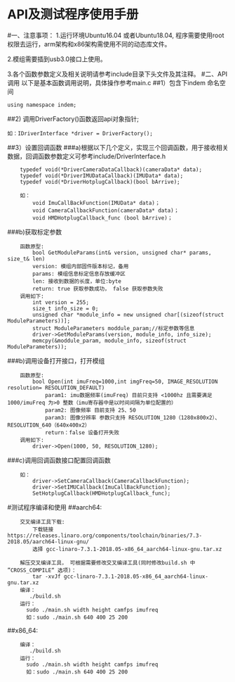 API及测试程序使用手册
====  

#一、注意事项：
1.运行环境Ubuntu16.04 或者Ubuntu18.04, 程序需要使用root权限去运行，arm架构和x86架构需使用不同的动态库文件。

2.模组需要插到usb3.0接口上使用。

3.各个函数参数定义及相关说明请参考include目录下头文件及其注释。
#二、API调用
以下是基本函数调用说明，具体操作参考main.c
##1）包含下indem 命名空间
~~~
using namespace indem;
~~~
##2) 调用DriverFactory()函数返回api对象指针;
~~~
如：IDriverInterface *driver = DriverFactory();
~~~
##3）设置回调函数
###a)根据以下几个定义，实现三个回调函数，用于接收相关数据，回调函数参数定义可参考include/DriverInterface.h
~~~
	typedef void(*DriverCameraDataCallback)(cameraData* data);
	typedef void(*DriverIMUDataCallback)(IMUData* data);
	typedef void(*DriverHotplugCallback)(bool bArrive);
	
	如：
	    void ImuCallBackFunction(IMUData* data)；
	    void CameraCallbackFunction(cameraData* data)；
	    void HMDHotplugCallback_func (bool bArrive)；
~~~
###b)获取标定参数
~~~
	函数原型:
		bool GetModuleParams(int& version, unsigned char* params, size_t& len)
		version: 模组内部固件版本标记，备用
		params:	模组信息标定信息存放缓冲区
		len: 接收到数据的长度，单位:byte
		return: true 获取参数成功， false 获取参数失败
	调用如下:
		int version = 255;
		size_t info_size = 0;
		unsigned char *module_info = new unsigned char[(sizeof(struct ModuleParameters))];
		struct ModuleParameters moddule_param;//标定参数等信息
		driver->GetModuleParams(version, module_info, info_size);
		memcpy(&moddule_param, module_info, sizeof(struct ModuleParameters));
~~~
###b)调用设备打开接口，打开模组
~~~
    函数原型:
        bool Open(int imuFreq=1000,int imgFreq=50, IMAGE_RESOLUTION resolution= RESOLUTION_DEFAULT)
	        param1: imu数据频率(imuFreq) 目前只支持 <1000hz 且需要满足 1000/imuFreq 为>0 整数（imu寄存器中是以时间间隔为单位配置的）
    	    param2: 图像频率 目前支持 25、50
            param3: 图像分辨率 参数只支持 RESOLUTION_1280（1280x800x2）、RESOLUTION_640（640x400x2）
            return：false 设备打开失败
    调用如下:
        driver->Open(1000, 50, RESOLUTION_1280);
~~~
###c)调用回调函数接口配置回调函数  
~~~
    如： 
		driver->SetCameraCallback(CameraCallbackFunction);
        driver->SetIMUCallback(ImuCallBackFunction);
	    SetHotplugCallback(HMDHotplugCallback_func);
~~~
#测试程序编译和使用
##aarch64:
~~~
	交叉编译工具下载:
        下载链接  https://releases.linaro.org/components/toolchain/binaries/7.3-2018.05/aarch64-linux-gnu/
       	选择 gcc-linaro-7.3.1-2018.05-x86_64_aarch64-linux-gnu.tar.xz
	
    解压交叉编译工具， 可根据需要修改交叉编译工具(同时修改build.sh 中 ”CROSS_COMPILE“ 选项)：
        tar -xvJf gcc-linaro-7.3.1-2018.05-x86_64_aarch64-linux-gnu.tar.xz
    编译：
       ./build.sh
    运行：
      sudo ./main.sh width height camfps imufreq
      如：sudo ./main.sh 640 400 25 200
~~~
##x86_64:
~~~
    编译：
       ./build.sh
    运行：
      sudo ./main.sh width height camfps imufreq
      如：sudo ./main.sh 640 400 25 200
~~~
